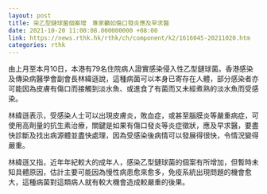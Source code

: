 ```yaml
---
layout: post
title: 染乙型鏈球菌個案增　專家籲如傷口發炎應及早求醫
date: 2021-10-20 11:00:08.000000000 +08:00
link: https://news.rthk.hk/rthk/ch/component/k2/1616045-20211020.htm
categories: rthk
---
```


由上月至本月10日，本港有79名住院病人證實感染侵入性乙型鏈球菌。香港感染及傳染病醫學會副會長林緯遜說，這種病菌可以本身已寄存在人體，部分感染者亦可能因為皮膚有傷口而接觸到淡水魚、或進食了有菌而又未經煮熟的淡水魚而受感染。

林緯遜表示，受感染人士可以出現皮膚炎，敗血症，或甚至腦膜炎等嚴重病症，可使用高劑量的抗生素治療，關鍵是如果有傷口發炎等炎症徵狀，應及早求醫，要盡快診斷及找出病源體並盡快處理，因為受感染後病情可以發展得很快，令情況變得嚴重。

林緯遜又指，近年年紀較大的成年人，感染乙型鏈球菌的個案有所增加，但暫時未知具體原因，估計主要可能因為慢性病患愈來愈多，免疫系統出現問題的機會愈大，這種病菌對這類病人就有較大機會造成較嚴重的後果。
